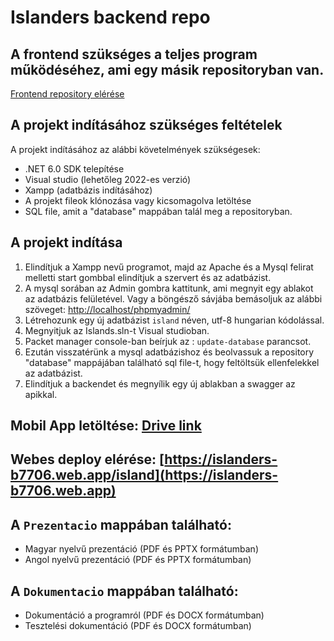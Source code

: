 # Islanders backend repo

## A frontend szükséges a teljes program működéséhez, ami egy másik repositoryban van.

[Frontend repository elérése](https://github.com/fireball90/island_base)

## A projekt indításához szükséges feltételek

A projekt indításához az alábbi követelmények szükségesek:
- .NET 6.0 SDK telepítése
- Visual studio (lehetőleg 2022-es verzió)
- Xampp (adatbázis indításához)
- A projekt fileok klónozása vagy kicsomagolva letöltése
- SQL file, amit a "database" mappában talál meg a repositoryban.

## A projekt indítása

1. Elindítjuk a Xampp nevű programot, majd az Apache és a Mysql felirat melletti start gombbal elindítjuk a szervert és az adatbázist.
2. A mysql sorában az Admin gombra kattitunk, ami megnyit egy ablakot az adatbázis felületével. Vagy a böngésző sávjába bemásoljuk az alábbi szöveget: [http://localhost/phpmyadmin/](http://localhost/phpmyadmin/)
3. Létrehozunk egy új adatbázist `island` néven, utf-8 hungarian kódolással.
4. Megnyitjuk az Islands.sln-t Visual studioban.
5. Packet manager console-ban beírjuk az : `update-database` parancsot.
6. Ezután visszatérünk a mysql adatbázishoz és beolvassuk a repository "database" mappájában található sql file-t, hogy feltöltsük ellenfelekkel az adatbázist.
7. Elindítjuk a backendet és megnyílik egy új ablakban a swagger az apikkal.

## Mobil App letöltése: [Drive link](https://drive.google.com/file/d/1WGelaRy3E8ZCe_cKAB6aX95UlDfARWSi/view?usp=sharing)

## Webes deploy elérése: [https://islanders-b7706.web.app/island](https://islanders-b7706.web.app)

## A `Prezentacio` mappában található:
- Magyar nyelvű prezentáció (PDF és PPTX formátumban)
- Angol nyelvű prezentáció (PDF és PPTX formátumban)

## A `Dokumentacio` mappában található:
- Dokumentáció a programról (PDF és DOCX formátumban)
- Tesztelési dokumentáció (PDF és DOCX formátumban)
